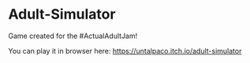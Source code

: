 # Adult-Simulator
Game created for the #ActualAdultJam!

You can play it in browser here: https://untalpaco.itch.io/adult-simulator
